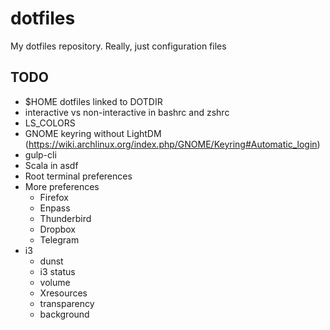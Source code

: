 # dotfiles
My dotfiles repository. Really, just configuration files

## TODO
- $HOME dotfiles linked to DOTDIR
- interactive vs non-interactive in bashrc and zshrc
- LS_COLORS
- GNOME keyring without LightDM
  (https://wiki.archlinux.org/index.php/GNOME/Keyring#Automatic_login)
- gulp-cli
- Scala in asdf
- Root terminal preferences
- More preferences
  + Firefox
  + Enpass
  + Thunderbird
  + Dropbox
  + Telegram
- i3
   + dunst
   + i3 status
   + volume
   + Xresources
   + transparency
   + background
